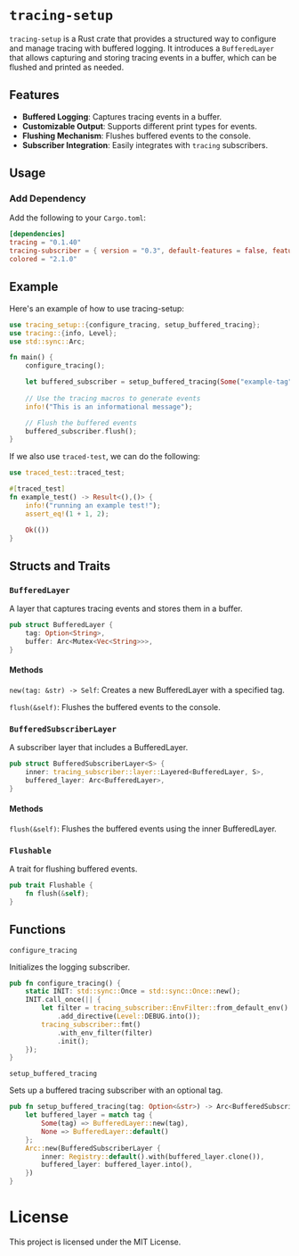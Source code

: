 # `tracing-setup`

`tracing-setup` is a Rust crate that provides a structured way to configure and manage tracing with buffered logging. It introduces a `BufferedLayer` that allows capturing and storing tracing events in a buffer, which can be flushed and printed as needed.

## Features

- **Buffered Logging**: Captures tracing events in a buffer.
- **Customizable Output**: Supports different print types for events.
- **Flushing Mechanism**: Flushes buffered events to the console.
- **Subscriber Integration**: Easily integrates with `tracing` subscribers.

## Usage

### Add Dependency

Add the following to your `Cargo.toml`:

```toml
[dependencies]
tracing = "0.1.40"
tracing-subscriber = { version = "0.3", default-features = false, features = ["fmt", "std", "env-filter"] }
colored = "2.1.0"
```

## Example

Here's an example of how to use tracing-setup:

```rust
use tracing_setup::{configure_tracing, setup_buffered_tracing};
use tracing::{info, Level};
use std::sync::Arc;

fn main() {
    configure_tracing();

    let buffered_subscriber = setup_buffered_tracing(Some("example-tag"));
    
    // Use the tracing macros to generate events
    info!("This is an informational message");

    // Flush the buffered events
    buffered_subscriber.flush();
}
```

If we also use `traced-test`, we can do the following:

```rust
use traced_test::traced_test;

#[traced_test]
fn example_test() -> Result<(),()> {
    info!("running an example test!");
    assert_eq!(1 + 1, 2);

    Ok(())
}
```

## Structs and Traits

### `BufferedLayer`

A layer that captures tracing events and stores them in a buffer.

```rust
pub struct BufferedLayer {
    tag: Option<String>,
    buffer: Arc<Mutex<Vec<String>>>,
}
```

#### Methods

`new(tag: &str) -> Self`: Creates a new BufferedLayer with a specified tag.

`flush(&self)`: Flushes the buffered events to the console.

### `BufferedSubscriberLayer`

A subscriber layer that includes a BufferedLayer.

```rust
pub struct BufferedSubscriberLayer<S> {
    inner: tracing_subscriber::layer::Layered<BufferedLayer, S>,
    buffered_layer: Arc<BufferedLayer>,
}
```
#### Methods

`flush(&self)`: Flushes the buffered events using the inner BufferedLayer.


### `Flushable`

A trait for flushing buffered events.

```rust
pub trait Flushable {
    fn flush(&self);
}
```

## Functions
`configure_tracing`

Initializes the logging subscriber.

```rust
pub fn configure_tracing() {
    static INIT: std::sync::Once = std::sync::Once::new();
    INIT.call_once(|| {
        let filter = tracing_subscriber::EnvFilter::from_default_env()
            .add_directive(Level::DEBUG.into());  
        tracing_subscriber::fmt()
            .with_env_filter(filter)
            .init();
    });
}
```

`setup_buffered_tracing`

Sets up a buffered tracing subscriber with an optional tag.

```rust
pub fn setup_buffered_tracing(tag: Option<&str>) -> Arc<BufferedSubscriberLayer<Registry>> {
    let buffered_layer = match tag { 
        Some(tag) => BufferedLayer::new(tag), 
        None => BufferedLayer::default() 
    };
    Arc::new(BufferedSubscriberLayer {
        inner: Registry::default().with(buffered_layer.clone()),
        buffered_layer: buffered_layer.into(),
    })
}
```

# License

This project is licensed under the MIT License.
